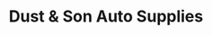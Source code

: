 ---
title: "Dust & Son Auto Supplies"
url: /effingham/dust-and-son-auto-supplies/
shop: car parts
---